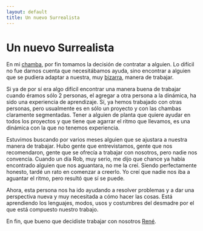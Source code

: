 ```yaml
---
layout: default
title: Un nuevo Surrealista
---
```

# Un nuevo Surrealista

En mi [chamba](http://surrealista.mx), por fin tomamos la decisión de contratar a alguien. Lo difícil no fue darnos cuenta que necesitábamos ayuda, sino encontrar a alguien que se pudiera adaptar a nuestra, muy [bizarra](http://lema.rae.es/drae/?val=bizarro), manera de trabajar.

Si ya de por sí era algo difícil encontrar una manera buena de trabajar cuando éramos sólo 2 personas, el agregar a otra persona a la dinámica, ha sido una experiencia de aprendizaje. Sí, ya hemos trabajado con otras personas, pero usualmente es en sólo un proyecto y con las chambas claramente segmentadas. Tener a alguien de planta que quiere ayudar en todos los proyectos y que tiene que agarrar el ritmo que llevamos, es una dinámica con la que no tenemos experiencia.

Estuvimos buscando por varios meses alguien que se ajustara a nuestra manera de trabajar. Hubo gente que entrevistamos, gente que nos recomendaron, gente que se ofrecía a trabajar con nosotros, pero nadie nos convencía. Cuando un día Rob, muy serio, me dijo que chance ya había encontrado alguien que nos aguantara, no me la creí. Siendo perfectamente honesto, tardé un rato en comenzar a creerlo. Yo creí que nadie nos iba a aguantar el ritmo, pero resultó que sí se puede.

Ahora, esta persona nos ha ido ayudando a resolver problemas y a dar una perspectiva nueva y muy necesitada a cómo hacer las cosas. Está aprendiendo los lenguajes, modos, usos y costumbres del desmadre por el que está compuesto nuestro trabajo.

En fin, que bueno que decidiste trabajar con nosotros [René](https://twitter.com/viejOMs).
